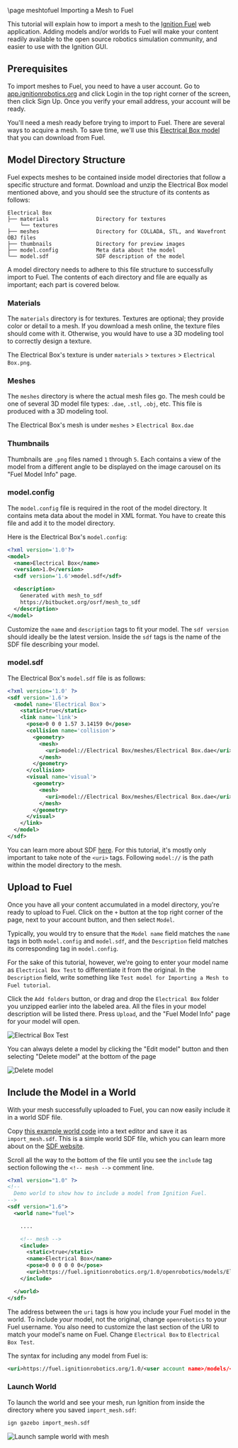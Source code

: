\page meshtofuel Importing a Mesh to Fuel

This tutorial will explain how to import a mesh to the [Ignition Fuel](https://app.ignitionrobotics.org) web application.
Adding models and/or worlds to Fuel will make your content readily available to the open source robotics simulation community, and easier to use with the Ignition GUI.

## Prerequisites

To import meshes to Fuel, you need to have a user account.
Go to [app.ignitionrobotics.org](https://app.ignitionrobotics.org) and click Login in the top right corner of the screen, then click Sign Up.
Once you verify your email address, your account will be ready.

You'll need a mesh ready before trying to import to Fuel.
There are several ways to acquire a mesh. <!--point cloud to mesh tutorial, cad to mesh tutorial-->
To save time, we'll use this [Electrical Box model](https://app.ignitionrobotics.org/openrobotics/fuel/models/Electrical%20Box) that you can download from Fuel.

## Model Directory Structure

Fuel expects meshes to be contained inside model directories that follow a specific structure and format.
Download and unzip the Electrical Box model mentioned above, and you should see the structure of its contents as follows:

```
Electrical Box
├── materials               Directory for textures
    └── textures
├── meshes                  Directory for COLLADA, STL, and Wavefront OBJ files
├── thumbnails              Directory for preview images
├── model.config            Meta data about the model
└── model.sdf               SDF description of the model
```

A model directory needs to adhere to this file structure to successfully import to Fuel.
The contents of each directory and file are equally as important; each part is covered below.

### Materials

The `materials` directory is for textures.
Textures are optional; they provide color or detail to a mesh.
If you download a mesh online, the texture files should come with it.
Otherwise, you would have to use a 3D modeling tool to correctly design a texture.

The Electrical Box's texture is under `materials` > `textures` > `Electrical Box.png`.

### Meshes

The `meshes` directory is where the actual mesh files go.
The mesh could be one of several 3D model file types: `.dae`, `.stl`, `.obj`, etc.
This file is produced with a 3D modeling tool.

The Electrical Box's mesh is under `meshes` > `Electrical Box.dae`

### Thumbnails

Thumbnails are `.png` files named `1` through `5`.
Each contains a view of the model from a different angle to be displayed on the image carousel on its "Fuel Model Info" page.

### model.config

The `model.config` file is required in the root of the model directory.
It contains meta data about the model in XML format.
You have to create this file and add it to the model directory.

Here is the Electrical Box's `model.config`:

```xml
<?xml version='1.0'?>
<model>
  <name>Electrical Box</name>
  <version>1.0</version>
  <sdf version='1.6'>model.sdf</sdf>

  <description>
    Generated with mesh_to_sdf
    https://bitbucket.org/osrf/mesh_to_sdf
  </description>
</model>
```

Customize the `name` and `description` tags to fit your model.
The `sdf version` should ideally be the latest version.
Inside the `sdf` tags is the name of the SDF file describing your model.

### model.sdf

The Electrical Box's `model.sdf` file is as follows:

```xml
<?xml version='1.0' ?>
<sdf version='1.6'>
  <model name='Electrical Box'>
    <static>true</static>
    <link name='link'>
      <pose>0 0 0 1.57 3.14159 0</pose>
      <collision name='collision'>
        <geometry>
          <mesh>
            <uri>model://Electrical Box/meshes/Electrical Box.dae</uri>
          </mesh>
        </geometry>
      </collision>
      <visual name='visual'>
        <geometry>
          <mesh>
            <uri>model://Electrical Box/meshes/Electrical Box.dae</uri>
          </mesh>
        </geometry>
      </visual>
    </link>
  </model>
</sdf>
```

You can learn more about SDF [here](http://sdformat.org/).
For this tutorial, it's mostly only important to take note of the `<uri>` tags.
Following `model://` is the path within the model directory to the mesh.

## Upload to Fuel

Once you have all your content accumulated in a model directory, you're ready to upload to Fuel.
Click on the `+` button at the top right corner of the page, next to your account button, and then select `Model`.

Typically, you would try to ensure that the `Model name` field matches the `name` tags in both `model.config` and `model.sdf`, and the `Description` field matches its corresponding tag in `model.config`.

For the sake of this tutorial, however, we're going to enter your model name as `Electrical Box Test` to differentiate it from the original. In the `Description` field, write something like `Test model for Importing a Mesh to Fuel tutorial`.

Click the `Add folders` button, or drag and drop the `Electrical Box` folder you unzipped earlier into the labeled area.
All the files in your model description will be listed there.
Press `Upload`, and the "Fuel Model Info" page for your model will open.

![Electrical Box Test](https://raw.githubusercontent.com/ignitionrobotics/ign-gazebo/983d50937cbcaa75c790515b2ec5797fe82f1188/tutorials/files/mesh_to_fuel/model_info2.png)

You can always delete a model by clicking the "Edit model" button and then selecting "Delete model" at the bottom of the page

![Delete model](https://raw.githubusercontent.com/ignitionrobotics/ign-gazebo/983d50937cbcaa75c790515b2ec5797fe82f1188/tutorials/files/mesh_to_fuel/delete2.png)

## Include the Model in a World

With your mesh successfully uploaded to Fuel, you can now easily include it in a world SDF file.

Copy [this example world code](https://raw.githubusercontent.com/ignitionrobotics/ign-gazebo/blob/ign-gazebo3/examples/worlds/import_mesh.sdf) into a text editor and save it as `import_mesh.sdf`.
This is a simple world SDF file, which you can learn more about on the [SDF website](http://sdformat.org/).

Scroll all the way to the bottom of the file until you see the `include` tag section following the `<!-- mesh -->` comment line.

```xml
<?xml version="1.0" ?>
<!--
  Demo world to show how to include a model from Ignition Fuel.
-->
<sdf version="1.6">
  <world name="fuel">

    ....

    <!-- mesh -->
    <include>
      <static>true</static>
      <name>Electrical Box</name>
      <pose>0 0 0 0 0 0</pose>
      <uri>https://fuel.ignitionrobotics.org/1.0/openrobotics/models/Electrical Box</uri>
    </include>

  </world>
</sdf>
```

The address between the `uri` tags is how you include your Fuel model in the world.
To include *your* model, not the original, change `openrobotics` to your Fuel username.
You also need to customize the last section of the URI to match your model's name on Fuel.
Change `Electrical Box` to `Electrical Box Test`.

The syntax for including any model from Fuel is:

```xml
<uri>https://fuel.ignitionrobotics.org/1.0/<user account name>/models/<model name></uri>
```

### Launch World

To launch the world and see your mesh, run Ignition from inside the directory where you saved `import_mesh.sdf`:

```bash
ign gazebo import_mesh.sdf
```

![Launch sample world with mesh](https://raw.githubusercontent.com/ignitionrobotics/ign-gazebo/983d50937cbcaa75c790515b2ec5797fe82f1188/tutorials/files/mesh_to_fuel/launch_world2.png)
